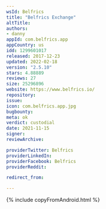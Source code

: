```yaml
---
wsId: Belfrics
title: "Belfrics Exchange"
altTitle: 
authors:
- danny
appId: com.belfrics.app
appCountry: us
idd: 1299601017
released: 2017-12-23
updated: 2022-02-18
version: "2.5.10"
stars: 4.88889
reviews: 27
size: 25296896
website: https://www.belfrics.io/
repository: 
issue: 
icon: com.belfrics.app.jpg
bugbounty: 
meta: ok
verdict: custodial
date: 2021-11-15
signer: 
reviewArchive:

providerTwitter: Belfrics
providerLinkedIn: 
providerFacebook: Belfrics
providerReddit: 

redirect_from:

---
```


{% include copyFromAndroid.html %}
